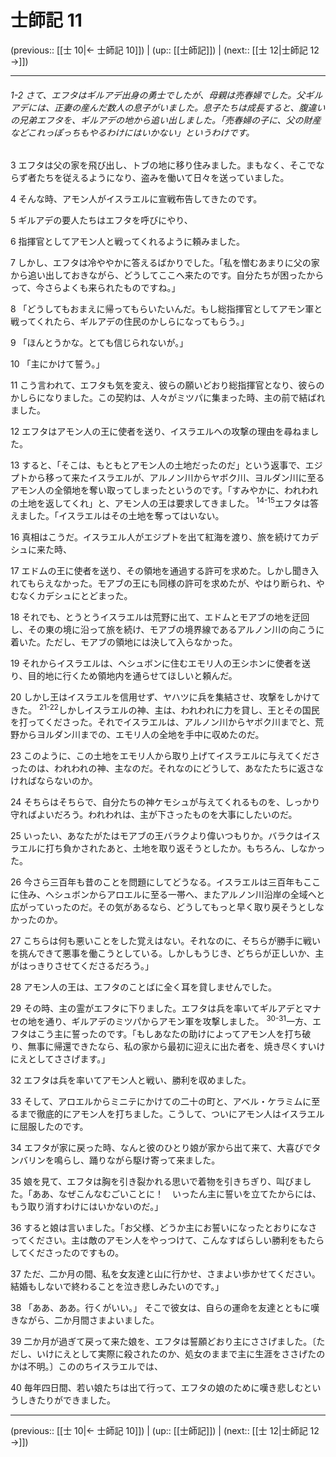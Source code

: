# 士師記 11

(previous:: [[士 10|← 士師記 10]]) | (up:: [[士師記]]) | (next:: [[士 12|士師記 12 →]])

***
###### 1-2 さて、エフタはギルアデ出身の勇士でしたが、母親は売春婦でした。父ギルアデには、正妻の産んだ数人の息子がいました。息子たちは成長すると、腹違いの兄弟エフタを、ギルアデの地から追い出しました。「売春婦の子に、父の財産などこれっぽっちもやるわけにはいかない」というわけです。 



3 
エフタは父の家を飛び出し、トブの地に移り住みました。まもなく、そこでならず者たちを従えるようになり、盗みを働いて日々を送っていました。 



4 
そんな時、アモン人がイスラエルに宣戦布告してきたのです。 



5 
ギルアデの要人たちはエフタを呼びにやり、 



6 
指揮官としてアモン人と戦ってくれるように頼みました。 



7 
しかし、エフタは冷ややかに答えるばかりでした。「私を憎むあまりに父の家から追い出しておきながら、どうしてここへ来たのです。自分たちが困ったからって、今さらよくも来られたものですね。」 



8 
「どうしてもおまえに帰ってもらいたいんだ。もし総指揮官としてアモン軍と戦ってくれたら、ギルアデの住民のかしらになってもらう。」 



9 
「ほんとうかな。とても信じられないが。」 



10 
「主にかけて誓う。」 



11 
こう言われて、エフタも気を変え、彼らの願いどおり総指揮官となり、彼らのかしらになりました。この契約は、人々がミツパに集まった時、主の前で結ばれました。 



12 
エフタはアモン人の王に使者を送り、イスラエルへの攻撃の理由を尋ねました。 



13 
すると、「そこは、もともとアモン人の土地だったのだ」という返事で、エジプトから移って来たイスラエルが、アルノン川からヤボク川、ヨルダン川に至るアモン人の全領地を奪い取ってしまったというのです。「すみやかに、われわれの土地を返してくれ」と、アモン人の王は要求してきました。 <sup class="versenum">14-15</sup>エフタは答えました。「イスラエルはその土地を奪ってはいない。 



16 
真相はこうだ。イスラエル人がエジプトを出て紅海を渡り、旅を続けてカデシュに来た時、 



17 
エドムの王に使者を送り、その領地を通過する許可を求めた。しかし聞き入れてもらえなかった。モアブの王にも同様の許可を求めたが、やはり断られ、やむなくカデシュにとどまった。 



18 
それでも、とうとうイスラエルは荒野に出て、エドムとモアブの地を迂回し、その東の境に沿って旅を続け、モアブの境界線であるアルノン川の向こうに着いた。ただし、モアブの領地には決して入らなかった。 



19 
それからイスラエルは、ヘシュボンに住むエモリ人の王シホンに使者を送り、目的地に行くため領地内を通らせてほしいと頼んだ。 



20 
しかし王はイスラエルを信用せず、ヤハツに兵を集結させ、攻撃をしかけてきた。 <sup class="versenum">21-22</sup>しかしイスラエルの神、主は、われわれに力を貸し、王とその国民を打ってくださった。それでイスラエルは、アルノン川からヤボク川までと、荒野からヨルダン川までの、エモリ人の全地を手中に収めたのだ。 



23 
このように、この土地をエモリ人から取り上げてイスラエルに与えてくださったのは、われわれの神、主なのだ。それなのにどうして、あなたたちに返さなければならないのか。 



24 
そちらはそちらで、自分たちの神ケモシュが与えてくれるものを、しっかり守ればよいだろう。われわれは、主が下さったものを大事にしたいのだ。 



25 
いったい、あなたがたはモアブの王バラクより偉いつもりか。バラクはイスラエルに打ち負かされたあと、土地を取り返そうとしたか。もちろん、しなかった。 



26 
今さら三百年も昔のことを問題にしてどうなる。イスラエルは三百年もここに住み、ヘシュボンからアロエルに至る一帯へ、またアルノン川沿岸の全域へと広がっていったのだ。その気があるなら、どうしてもっと早く取り戻そうとしなかったのか。 



27 
こちらは何も悪いことをした覚えはない。それなのに、そちらが勝手に戦いを挑んできて悪事を働こうとしている。しかしもうじき、どちらが正しいか、主がはっきりさせてくださるだろう。」 



28 
アモン人の王は、エフタのことばに全く耳を貸しませんでした。 



29 
その時、主の霊がエフタに下りました。エフタは兵を率いてギルアデとマナセの地を通り、ギルアデのミツパからアモン軍を攻撃しました。 <sup class="versenum">30-31</sup>一方、エフタはこう主に誓ったのです。「もしあなたの助けによってアモン人を打ち破り、無事に帰還できたなら、私の家から最初に迎えに出た者を、焼き尽くすいけにえとしてささげます。」 



32 
エフタは兵を率いてアモン人と戦い、勝利を収めました。 



33 
そして、アロエルからミニテにかけての二十の町と、アベル・ケラミムに至るまで徹底的にアモン人を打ちました。こうして、ついにアモン人はイスラエルに屈服したのです。 



34 
エフタが家に戻った時、なんと彼のひとり娘が家から出て来て、大喜びでタンバリンを鳴らし、踊りながら駆け寄って来ました。 



35 
娘を見て、エフタは胸を引き裂かれる思いで着物を引きちぎり、叫びました。「ああ、なぜこんなむごいことに！　いったん主に誓いを立てたからには、もう取り消すわけにはいかないのだ。」 



36 
すると娘は言いました。「お父様、どうか主にお誓いになったとおりになさってください。主は敵のアモン人をやっつけて、こんなすばらしい勝利をもたらしてくださったのですもの。 



37 
ただ、二か月の間、私を女友達と山に行かせ、さまよい歩かせてください。結婚もしないで終わることを泣き悲しみたいのです。」 



38 
「ああ、ああ。行くがいい。」 そこで彼女は、自らの運命を友達とともに嘆きながら、二か月間さまよいました。 



39 
二か月が過ぎて戻って来た娘を、エフタは誓願どおり主にささげました。〔ただし、いけにえとして実際に殺されたのか、処女のままで主に生涯をささげたのかは不明。〕こののちイスラエルでは、 



40 
毎年四日間、若い娘たちは出て行って、エフタの娘のために嘆き悲しむというしきたりができました。

***

(previous:: [[士 10|← 士師記 10]]) | (up:: [[士師記]]) | (next:: [[士 12|士師記 12 →]])
